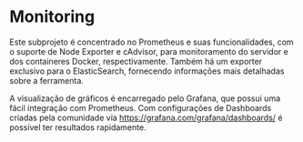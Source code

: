 # Monitoring

Este subprojeto é concentrado no Prometheus e suas funcionalidades, com o suporte de 
Node Exporter e cAdvisor, para monitoramento do servidor e dos containeres Docker, respectivamente. Também há um exporter exclusivo para o ElasticSearch, fornecendo informações mais detalhadas sobre a ferramenta.

A visualização de gráficos é encarregado pelo Grafana, que possui uma fácil integração com Prometheus.
Com configurações de Dashboards criadas pela comunidade via https://grafana.com/grafana/dashboards/ é possível ter
resultados rapidamente.

